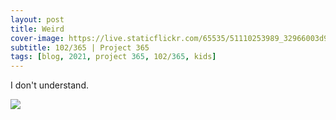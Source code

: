 ```yaml
---
layout: post
title: Weird
cover-image: https://live.staticflickr.com/65535/51110253989_32966003d9_h.jpg
subtitle: 102/365 | Project 365
tags: [blog, 2021, project 365, 102/365, kids]
---
```

<style>
  .intro-header.big-img {
    background-position:center 
  }
</style>
I don't understand.
<p class="post-img-wrap">
  <img src="https://live.staticflickr.com/65535/51113135928_a597349f32_h.jpg">
</p>

